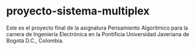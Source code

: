 # proyecto-sistema-multiplex
Este es el proyecto final de la asignatura Pensamiento Algoritmico para la carrera de Ingeniería Electrónica en la Pontificia Universidad Javeriana de Bogotá D.C., Colombia.
